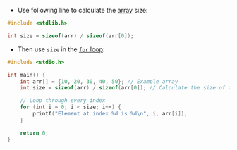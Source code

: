 
- Use following line to calculate the [array](lecture-2-arrays.md) size:

```c
#include <stdlib.h>

int size = sizeof(arr) / sizeof(arr[0]);
```

- Then use `size` in the [`for` loop](computer-science/docs/c/loops.md):

```c
#include <stdio.h>

int main() {
    int arr[] = {10, 20, 30, 40, 50}; // Example array
    int size = sizeof(arr) / sizeof(arr[0]); // Calculate the size of the array

    // Loop through every index
    for (int i = 0; i < size; i++) {
        printf("Element at index %d is %d\n", i, arr[i]);
    }

    return 0;
}

```
